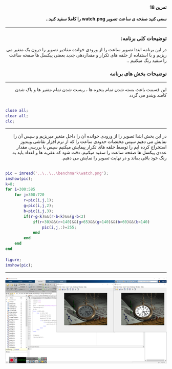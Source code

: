 

<div dir="rtl">
 
#### تمرین 18
#### سعی کنید صفحه ی ساعت تصویر watch.png را کاملا سفید کنید.. <br />
***
### توضیحات کلی برنامه:
در این برنامه ابتدا تصویر ساعت را از ورودی خوانده مقادیر تصویر را درون یک متغیر می ریزیم و با استفاده از حلقه های تکرار و مقداردهی جدید بعضی پیکسل ها صفحه ساعت
را سفید رنگ میکنیم ..
 
### توضیحات بخش های برنامه
***

 این قسمت باعث بسته شدن تمام پنجره ها ، ریست شدن تمام متغیر ها و پاک شدن کامند ویندو می گردد <br />
</div>

``` matlab

close all;         
clear all;         
clc;    

```
***
<div dir="rtl">

در این بخش ابتدا تصویر را از ورودی خوانده آن را داخل متغیر میریزیم و سپس آن را نمایش می دهیم
سپس مختصات حدودی ساعت را که از نرم افزار نقاشی ویندوز استخراج کرده ایم را توسط حلقه های تکرار پیمایش میکنیم
سپس با بررسی مقدار عددی پیکسل ها صفحه ساعت را سفید میکنیم. دقت شود که عقربه ها و اعداد باید به رنگ خود باقی بماند
و در نهایت تصویر را نمایش می دهیم.

</div>

``` matlab

pic = imread('..\..\..\benchmark\watch.png');
imshow(pic);
k=8;
for i=300:585
    for j=300:720
        r=pic(i,j,1);
        g=pic(i,j,2);
        b=pic(i,j,3);
        if(r-g<k)&&(r-b<k)&&(g-b<2)
            if(r>30)&&(r<140)&&(g>65)&&(g<140)&&(b>60)&&(b<140)
                pic(i,j,:)=255;
            end
        end
    end
end    

figure;
imshow(pic);   

```


***

![alt text](https://github.com/semnan-university-ai/image-processing-class/blob/83c0b9efc865ede77ac77f98fe0db4ec896446a2/excersiecs/alirezachaji/18/Exce18.png)

